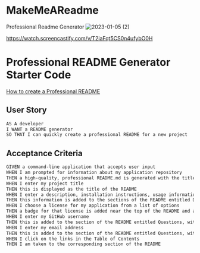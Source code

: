 # MakeMeAReadme
Professional Readme Generator
![2023-01-05 (2)](https://user-images.githubusercontent.com/114951014/210896363-fa045ff5-05cc-4c29-a92a-30593e0e6d42.png)

https://watch.screencastify.com/v/T2iaFqt5CS0n4ufybO0H

# Professional README Generator Starter Code

[How to create a Professional README](https://coding-boot-camp.github.io/full-stack/github/professional-readme-guide)

## User Story

```md
AS A developer
I WANT a README generator
SO THAT I can quickly create a professional README for a new project
```

## Acceptance Criteria
```md
GIVEN a command-line application that accepts user input
WHEN I am prompted for information about my application repository
THEN a high-quality, professional README.md is generated with the title of my project and sections entitled Description, Table of Contents, Installation, Usage, License, Contributing, Tests, and Questions
WHEN I enter my project title
THEN this is displayed as the title of the README
WHEN I enter a description, installation instructions, usage information, contribution guidelines, and test instructions
THEN this information is added to the sections of the README entitled Description, Installation, Usage, Contributing, and Tests
WHEN I choose a license for my application from a list of options
THEN a badge for that license is added near the top of the README and a notice is added to the section of the README entitled License that explains which license the application is covered under
WHEN I enter my GitHub username
THEN this is added to the section of the README entitled Questions, with a link to my GitHub profile
WHEN I enter my email address
THEN this is added to the section of the README entitled Questions, with instructions on how to reach me with additional questions
WHEN I click on the links in the Table of Contents
THEN I am taken to the corresponding section of the README
```
